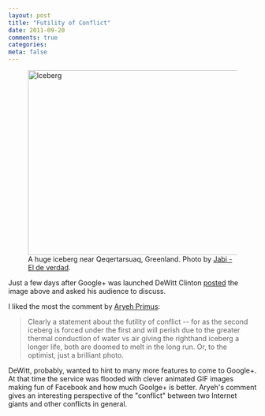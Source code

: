 ```yaml
---
layout: post
title: "Futility of Conflict"
date: 2011-09-20
comments: true
categories: 
meta: false
---
```


<figure>
<a href="http://www.flickr.com/photos/augustwind/4944393257/" title="Iceberg by Jabi - El de verdad, on Flickr"><img src="http://farm5.static.flickr.com/4114/4944393257_29e5be302f.jpg" width="500" height="375" alt="Iceberg"></a>
<figcaption>
A huge iceberg near Qeqertarsuaq, Greenland. Photo by <a href="http://www.flickr.com/photos/augustwind/">Jabi - El de verdad</a>.
</figcaption>
</figure>

Just a few days after Google+ was launched DeWitt Clinton <a href="https://plus.google.com/117377434815709898403/posts/UKx7b5GZw6P">posted</a> the image above and asked his audience to discuss.

I liked the most the comment by <a href="https://plus.google.com/103737858994276150670/posts">Aryeh Primus</a>:

> Clearly a statement about the futility of conflict -- for as the second iceberg is forced under the first and will perish due to the greater thermal conduction of water vs air giving the righthand iceberg a longer life, both are doomed to melt in the long run. Or, to the optimist, just a brilliant photo.
<!--more-->

DeWitt, probably, wanted to hint to many more features to come to Google+. At that time the service was flooded with clever animated GIF images making fun of Facebook and how much Goolge+ is better. Aryeh's comment gives an interesting perspective of the "conflict" between two Internet giants and other conflicts in general.
